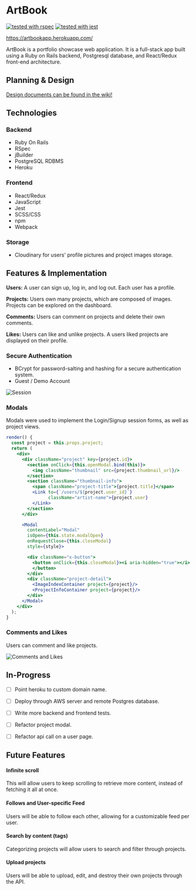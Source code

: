 # ArtBook

[![tested with rspec](https://img.shields.io/badge/tested%20with-rspec-brightgreen.svg)](https://github.com/rspec/rspec-rails)
[![tested with jest](https://facebook.github.io/jest/img/jest-badge.svg)](https://github.com/facebook/jest)

https://artbookapp.herokuapp.com/

ArtBook is a portfolio showcase web application. It is a full-stack app built using a Ruby on Rails backend, Postgresql database, and React/Redux front-end architecture.

## Planning & Design

[Design documents can be found in the wiki!](https://github.com/anastassia-b/art-book-app/wiki)

## Technologies

### Backend
* Ruby On Rails
* RSpec
* jBuilder
* PostgreSQL RDBMS
* Heroku

### Frontend
* React/Redux
* JavaScript
* Jest
* SCSS/CSS
* npm
* Webpack

### Storage
* Cloudinary for users' profile pictures and project images storage.


## Features & Implementation

**Users:** A user can sign up, log in, and log out. Each user has a profile.

**Projects:** Users own many projects, which are composed of images. Projects can be explored on the dashboard.

**Comments:** Users can comment on projects and delete their own comments.

**Likes:** Users can like and unlike projects. A users liked projects are displayed on their profile.

### Secure Authentication
* BCrypt for password-salting and hashing for a secure authentication system.
* Guest / Demo Account

![Session](http://g.recordit.co/DTgAZHML7h.gif)

### Modals

Modals were used to implement the Login/Signup session forms, as well as project views.

```jsx
render() {
  const project = this.props.project;
  return (
    <div>
      <div className="project" key={project.id}>
        <section onClick={this.openModal.bind(this)}>
          <img className="thumbnail" src={project.thumbnail_url}/>
        </section>
        <section className="thumbnail-info">
          <span className="project-title">{project.title}</span>
          <Link to={`/users/${project.user_id}`}
                className="artist-name">{project.user}
          </Link>
        </section>
      </div>

      <Modal
        contentLabel="Modal"
        isOpen={this.state.modalOpen}
        onRequestClose={this.closeModal}
        style={style}>

        <div className="x-button">
          <button onClick={this.closeModal}><i aria-hidden="true"></i>
          </button>
        </div>
        <div className="project-detail">
          <ImageIndexContainer project={project}/>
          <ProjectInfoContainer project={project}/>
        </div>
      </Modal>
    </div>
  );
}
```

### Comments and Likes

Users can comment and like projects.

![Comments and Likes](http://g.recordit.co/aHuEZPU54l.gif)


## In-Progress

- [ ] Point heroku to custom domain name.
- [ ] Deploy through AWS server and remote Postgres database.
- [ ] Write more backend and frontend tests.
- [ ] Refactor project modal.
- [ ] Refactor api call on a user page.


## Future Features


#### Infinite scroll

This will allow users to keep scrolling to retrieve more content, instead of fetching it all at once.

#### Follows and User-specific Feed

Users will be able to follow each other, allowing for a customizable feed per user.

#### Search by content (tags)

Categorizing projects will allow users to search and filter through projects.

#### Upload projects

Users will be able to upload, edit, and destroy their own projects through the API.
